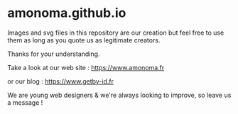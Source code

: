 # amonoma.github.io


Images and svg files in this repository are our creation but feel free to use them as long as you quote us as legitimate creators.

Thanks for your understanding.

Take a look at our web site : https://www.amonoma.fr

or our blog : https://www.getby-id.fr

We are young web designers & we're always looking to improve, so leave us a message !


